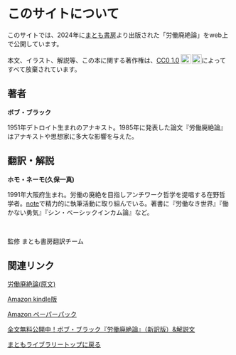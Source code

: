 # このサイトについて

このサイトでは、2024年に[まとも書房](https://matomo-shobo.com/)より出版された「労働廃絶論」をweb上で公開しています。

<p xmlns:cc="http://creativecommons.org/ns#" >本文、イラスト、解説等、この本に関する著作権は、<a href="https://creativecommons.org/publicdomain/zero/1.0/deed.ja" target="_blank" rel="license noopener noreferrer" style="display:inline-block;">CC0 1.0<img style="height:22px!important;margin-left:3px;vertical-align:text-bottom;" src="https://mirrors.creativecommons.org/presskit/icons/cc.svg?ref=chooser-v1" alt=""><img style="height:22px!important;margin-left:3px;vertical-align:text-bottom;" src="https://mirrors.creativecommons.org/presskit/icons/zero.svg?ref=chooser-v1" alt=""></a>によってすべて放棄されています。</p>

## 著者
**ボブ・ブラック**

1951年デトロイト生まれのアナキスト。1985年に発表した論文『労働廃絶論』はアナキストや思想家に多大な影響を与えた。

## 翻訳・解説

**ホモ・ネーモ(久保一真)**

1991年大阪府生まれ。労働の廃絶を目指しアンチワーク哲学を提唱する在野哲学者。[note](https://note.com/kaduma)で精力的に執筆活動に取り組んでいる。著書に『労働なき世界』『働かない勇気』『シン・ベーシックインカム論』など。

<!-- Font Awesome CSS -->
<link rel='stylesheet' href='https://cdnjs.cloudflare.com/ajax/libs/font-awesome/6.7.2/css/all.min.css'>

<a href="https://matomo-shobo.com/" class="fa-solid fa-house" style="font-size:23px"></a>&nbsp;
<a href="https://x.com/NEMO_YOKAISM" class="fa-brands fa-x-twitter" style="font-size:24px"></a>&nbsp;
<a href="https://www.youtube.com/channel/UCGVYl0sr85BIGMq-Izf5UBg" class="fa-brands fa-youtube" style="font-size:24px"></a>&nbsp;

監修 まとも書房翻訳チーム<br>

## 関連リンク

[労働廃絶論(原文)](https://theanarchistlibrary.org/library/bob-black-the-abolition-of-work)

[Amazon kindle版](https://www.amazon.co.jp/-/en/%E3%83%9C%E3%83%96%E3%83%BB%E3%83%96%E3%83%A9%E3%83%83%E3%82%AF-ebook/dp/B0DPTPCRNM)

[Amazon ペーパーパック](https://www.amazon.co.jp/-/en/%E3%83%9C%E3%83%96%E3%83%BB%E3%83%96%E3%83%A9%E3%83%83%E3%82%AF/dp/4991353416)

[全文無料公開中！ボブ・ブラック『労働廃絶論』（新訳版）&解説文](https://note.com/kaduma/n/ncd2c2882fe3a)

[まともライブラリートップに戻る](https://kuromedayo.github.io/matomo-library/)